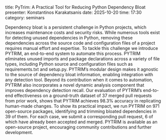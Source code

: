 title: PyTrim: A Practical Tool for Reducing Python Dependency Bloat
presenter: Konstantinos Karakatsanis
date: 2025-10-20
time: 17:30
category: seminars

Dependency bloat is a persistent challenge in Python projects, which increases maintenance costs and security risks. While numerous tools exist for detecting unused dependencies in Python, removing these dependencies across the source code and configuration files of a project requires manual effort and expertise.
To tackle this challenge we introduce PYTRIM, an end-to-end system to automate this process. PYTRIM eliminates unused imports and package declarations across a variety of file types, including Python source and configuration files such as requirements.txt and setup.py. PYTRIM’s modular design makes it agnostic to the source of dependency bloat information, enabling integration with any detection tool. Beyond its contribution when it comes to automation, PYTRIM also incorporates a novel dynamic analysis component that improves dependency detection recall.
Our evaluation of PYTRIM’s end-to-end effectiveness on a ground-truth dataset of 37 merged pull requests from prior work, shows that PYTRIM achieves 98.3% accuracy in replicating human-made changes. To show its practical impact, we run PYTRIM on 971 open-source packages, identifying and trimming bloated dependencies in 39 of them. For each case, we submit a corresponding pull request, 6 of which have already been accepted and merged. PYTRIM is available as an open-source project, encouraging community contributions and further development.
